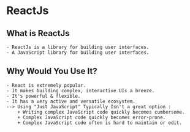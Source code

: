 # ReactJs
## What is ReactJs 
    - ReactJs is a library for building user interfaces.
    - A JavaScript library for building user interfaces.
## Why Would You Use It?
    - React is extremely popular.
    - It makes building complex, interactive UIs a breeze.
    - It's powerful & flexible. 
    - It has a very active and versatile ecosystem.
    --> Using "Just JavaScript" Typically Isn't a great option : 
        + Writing complex JavaScript code quickly becomes cumbersome. 
        + Complex JavaScript code quickly becomes error-prone.
        + Complex JavaScript code often is hard to maintain or edit.
        

